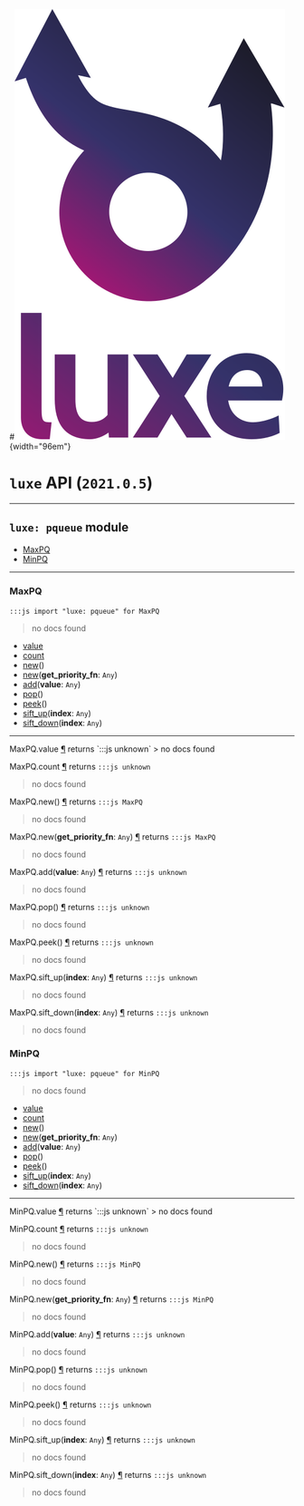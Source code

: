 #![](../images/luxe-dark.svg){width="96em"}

# `luxe` API (`2021.0.5`)  


---

## `luxe: pqueue` module

- [MaxPQ](#maxpq)   
- [MinPQ](#minpq)   

---

### MaxPQ
`:::js import "luxe: pqueue" for MaxPQ`
> no docs found

- [value](#MaxPQ.value)
- [count](#MaxPQ.count)
- [new](#MaxPQ.new)()
- [new](#MaxPQ.new)(**get_priority_fn**: `Any`)
- [add](#MaxPQ.add)(**value**: `Any`)
- [pop](#MaxPQ.pop)()
- [peek](#MaxPQ.peek)()
- [sift_up](#MaxPQ.sift_up)(**index**: `Any`)
- [sift_down](#MaxPQ.sift_down)(**index**: `Any`)

<hr/>
<endpoint module="luxe: pqueue" class="MaxPQ" signature="value"></endpoint>
<signature id="MaxPQ.value">MaxPQ.value
<a class="headerlink" href="#MaxPQ.value" title="Permanent link">¶</a></signature>
<span class='api_ret'>returns</span> `:::js unknown`
> no docs found   

<endpoint module="luxe: pqueue" class="MaxPQ" signature="count"></endpoint>
<signature id="MaxPQ.count">MaxPQ.count
<a class="headerlink" href="#MaxPQ.count" title="Permanent link">¶</a></signature>
<span class='api_ret'>returns</span> `:::js unknown`
> no docs found   

<endpoint module="luxe: pqueue" class="MaxPQ" signature="new()"></endpoint>
<signature id="MaxPQ.new">MaxPQ.new()
<a class="headerlink" href="#MaxPQ.new" title="Permanent link">¶</a></signature>
<span class='api_ret'>returns</span> `:::js MaxPQ`
> no docs found   

<endpoint module="luxe: pqueue" class="MaxPQ" signature="new(get_priority_fn : Any)"></endpoint>
<signature id="MaxPQ.new">MaxPQ.new(**get_priority_fn**: `Any`)
<a class="headerlink" href="#MaxPQ.new" title="Permanent link">¶</a></signature>
<span class='api_ret'>returns</span> `:::js MaxPQ`
> no docs found   

<endpoint module="luxe: pqueue" class="MaxPQ" signature="add(value : Any)"></endpoint>
<signature id="MaxPQ.add">MaxPQ.add(**value**: `Any`)
<a class="headerlink" href="#MaxPQ.add" title="Permanent link">¶</a></signature>
<span class='api_ret'>returns</span> `:::js unknown`
> no docs found   

<endpoint module="luxe: pqueue" class="MaxPQ" signature="pop()"></endpoint>
<signature id="MaxPQ.pop">MaxPQ.pop()
<a class="headerlink" href="#MaxPQ.pop" title="Permanent link">¶</a></signature>
<span class='api_ret'>returns</span> `:::js unknown`
> no docs found   

<endpoint module="luxe: pqueue" class="MaxPQ" signature="peek()"></endpoint>
<signature id="MaxPQ.peek">MaxPQ.peek()
<a class="headerlink" href="#MaxPQ.peek" title="Permanent link">¶</a></signature>
<span class='api_ret'>returns</span> `:::js unknown`
> no docs found   

<endpoint module="luxe: pqueue" class="MaxPQ" signature="sift_up(index : Any)"></endpoint>
<signature id="MaxPQ.sift_up">MaxPQ.sift_up(**index**: `Any`)
<a class="headerlink" href="#MaxPQ.sift_up" title="Permanent link">¶</a></signature>
<span class='api_ret'>returns</span> `:::js unknown`
> no docs found   

<endpoint module="luxe: pqueue" class="MaxPQ" signature="sift_down(index : Any)"></endpoint>
<signature id="MaxPQ.sift_down">MaxPQ.sift_down(**index**: `Any`)
<a class="headerlink" href="#MaxPQ.sift_down" title="Permanent link">¶</a></signature>
<span class='api_ret'>returns</span> `:::js unknown`
> no docs found   

### MinPQ
`:::js import "luxe: pqueue" for MinPQ`
> no docs found

- [value](#MinPQ.value)
- [count](#MinPQ.count)
- [new](#MinPQ.new)()
- [new](#MinPQ.new)(**get_priority_fn**: `Any`)
- [add](#MinPQ.add)(**value**: `Any`)
- [pop](#MinPQ.pop)()
- [peek](#MinPQ.peek)()
- [sift_up](#MinPQ.sift_up)(**index**: `Any`)
- [sift_down](#MinPQ.sift_down)(**index**: `Any`)

<hr/>
<endpoint module="luxe: pqueue" class="MinPQ" signature="value"></endpoint>
<signature id="MinPQ.value">MinPQ.value
<a class="headerlink" href="#MinPQ.value" title="Permanent link">¶</a></signature>
<span class='api_ret'>returns</span> `:::js unknown`
> no docs found   

<endpoint module="luxe: pqueue" class="MinPQ" signature="count"></endpoint>
<signature id="MinPQ.count">MinPQ.count
<a class="headerlink" href="#MinPQ.count" title="Permanent link">¶</a></signature>
<span class='api_ret'>returns</span> `:::js unknown`
> no docs found   

<endpoint module="luxe: pqueue" class="MinPQ" signature="new()"></endpoint>
<signature id="MinPQ.new">MinPQ.new()
<a class="headerlink" href="#MinPQ.new" title="Permanent link">¶</a></signature>
<span class='api_ret'>returns</span> `:::js MinPQ`
> no docs found   

<endpoint module="luxe: pqueue" class="MinPQ" signature="new(get_priority_fn : Any)"></endpoint>
<signature id="MinPQ.new">MinPQ.new(**get_priority_fn**: `Any`)
<a class="headerlink" href="#MinPQ.new" title="Permanent link">¶</a></signature>
<span class='api_ret'>returns</span> `:::js MinPQ`
> no docs found   

<endpoint module="luxe: pqueue" class="MinPQ" signature="add(value : Any)"></endpoint>
<signature id="MinPQ.add">MinPQ.add(**value**: `Any`)
<a class="headerlink" href="#MinPQ.add" title="Permanent link">¶</a></signature>
<span class='api_ret'>returns</span> `:::js unknown`
> no docs found   

<endpoint module="luxe: pqueue" class="MinPQ" signature="pop()"></endpoint>
<signature id="MinPQ.pop">MinPQ.pop()
<a class="headerlink" href="#MinPQ.pop" title="Permanent link">¶</a></signature>
<span class='api_ret'>returns</span> `:::js unknown`
> no docs found   

<endpoint module="luxe: pqueue" class="MinPQ" signature="peek()"></endpoint>
<signature id="MinPQ.peek">MinPQ.peek()
<a class="headerlink" href="#MinPQ.peek" title="Permanent link">¶</a></signature>
<span class='api_ret'>returns</span> `:::js unknown`
> no docs found   

<endpoint module="luxe: pqueue" class="MinPQ" signature="sift_up(index : Any)"></endpoint>
<signature id="MinPQ.sift_up">MinPQ.sift_up(**index**: `Any`)
<a class="headerlink" href="#MinPQ.sift_up" title="Permanent link">¶</a></signature>
<span class='api_ret'>returns</span> `:::js unknown`
> no docs found   

<endpoint module="luxe: pqueue" class="MinPQ" signature="sift_down(index : Any)"></endpoint>
<signature id="MinPQ.sift_down">MinPQ.sift_down(**index**: `Any`)
<a class="headerlink" href="#MinPQ.sift_down" title="Permanent link">¶</a></signature>
<span class='api_ret'>returns</span> `:::js unknown`
> no docs found   

